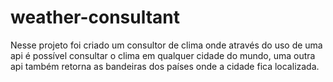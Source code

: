 # weather-consultant

Nesse projeto foi criado um consultor de clima onde através do uso de uma api é possível consultar o clima em qualquer cidade do mundo, uma outra api também retorna as bandeiras dos países onde a cidade fica localizada.
